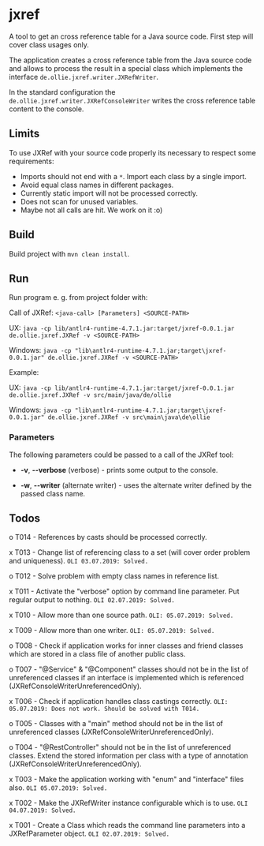 # jxref
A tool to get an cross reference table for a Java source code. First step will cover class usages only.

The application creates a cross reference table from the Java source code and allows to process the result in a special 
class which implements the interface `de.ollie.jxref.writer.JXRefWriter`.

In the standard configuration the `de.ollie.jxref.writer.JXRefConsoleWriter` writes the cross reference table content to the
console.


## Limits

To use JXRef with your source code properly its necessary to respect some requirements:

- Imports should not end with a `*`. Import each class by a single import.
- Avoid equal class names in different packages.
- Currently static import will not be processed correctly.
- Does not scan for unused variables.
- Maybe not all calls are hit. We work on it :o)


## Build

Build project with `mvn clean install`.


## Run

Run program e. g. from project folder with:

Call of JXRef: `<java-call> [Parameters] <SOURCE-PATH>`

UX: `java -cp lib/antlr4-runtime-4.7.1.jar:target/jxref-0.0.1.jar de.ollie.jxref.JXRef -v <SOURCE-PATH>`

Windows: `java -cp "lib\antlr4-runtime-4.7.1.jar;target\jxref-0.0.1.jar" de.ollie.jxref.JXRef -v <SOURCE-PATH>`

Example:

UX: `java -cp lib/antlr4-runtime-4.7.1.jar:target/jxref-0.0.1.jar de.ollie.jxref.JXRef -v src/main/java/de/ollie`

Windows: `java -cp "lib\antlr4-runtime-4.7.1.jar;target\jxref-0.0.1.jar" de.ollie.jxref.JXRef -v src\main\java\de\ollie`


### Parameters

The following parameters could be passed to a call of the JXRef tool:

* **-v**, **--verbose** (verbose) - prints some output to the console.

* **-w**, **--writer** <class-name> (alternate writer) - uses the alternate writer defined by the passed class name.


## Todos

o T014 - References by casts should be processed correctly.

x T013 - Change list of referencing class to a set (will cover order problem and uniqueness).
  `OLI 03.07.2019: Solved.`

o T012 - Solve problem with empty class names in reference list.

x T011 - Activate the "verbose" option by command line parameter. Put regular output to nothing.
  `OLI 02.07.2019: Solved.`

x T010 - Allow more than one source path.
  `OLI: 05.07.2019: Solved.`

x T009 - Allow more than one writer.
  `OLI: 05.07.2019: Solved.`

o T008 - Check if application works for inner classes and friend classes which are stored in a class file of another public class.

o T007 - "@Service" & "@Component" classes should not be in the list of unreferenced classes if an interface is implemented which is referenced (JXRefConsoleWriterUnreferencedOnly).

x T006 - Check if application handles class castings correctly.
  `OLI: 05.07.2019: Does not work. Should be solved with T014.`

o T005 - Classes with a "main" method should not be in the list of unreferenced classes (JXRefConsoleWriterUnreferencedOnly).

o T004 - "@RestController" should not be in the list of unreferenced classes. Extend the stored information per class with a type of annotation (JXRefConsoleWriterUnreferencedOnly).

x T003 - Make the application working with "enum" and "interface" files also.
  `OLI 05.07.2019: Solved.`

x T002 - Make the JXRefWriter instance configurable which is to use.
  `OLI 04.07.2019: Solved.`
  
x T001 - Create a Class which reads the command line parameters into a JXRefParameter object.
  `OLI 02.07.2019: Solved.`
